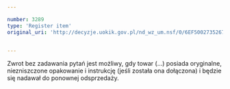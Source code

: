 ```yaml
---

number: 3289
type: 'Register item'
original_uri: 'http://decyzje.uokik.gov.pl/nd_wz_um.nsf/0/6EF5002735267F4EC1257A30002ADC55?OpenDocument'


---
```


Zwrot bez zadawania pytań jest możliwy, gdy towar (...) posiada oryginalne, niezniszczone opakowanie i instrukcję (jeśli została ona dołączona) i będzie się nadawał do ponownej odsprzedaży.
